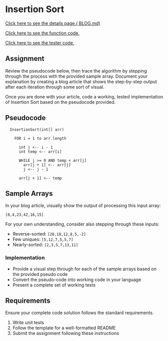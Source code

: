 # Insertion Sort

[Click here to see the details page.( BLOG.md)](BLOG.md)

[Click here to see the function code.](insertion_sort.py)

[Click here to see the tester code.](../../../tests/challenges/insertion_sort/test_insertion_sort.py)

## Assignment

Review the pseudocode below, then trace the algorithm by stepping through the process with the provided sample array. Document your explanation by creating a blog article that shows the step-by-step output after each iteration through some sort of visual.

Once you are done with your article, code a working, tested implementation of Insertion Sort based on the pseudocode provided.

## Pseudocode

```pseudo
  InsertionSort(int[] arr)

    FOR i = 1 to arr.length

      int j <-- i - 1
      int temp <-- arr[i]

      WHILE j >= 0 AND temp < arr[j]
        arr[j + 1] <-- arr[j]
        j <-- j - 1

      arr[j + 1] <-- temp
```

## Sample Arrays

In your blog article, visually show the output of processing this input array:

`[8,4,23,42,16,15]`

For your own understanding, consider also stepping through these inputs:

- Reverse-sorted: `[20,18,12,8,5,-2]`
- Few uniques: `[5,12,7,5,5,7]`
- Nearly-sorted: `[2,3,5,7,13,11]`

### Implementation

- Provide a visual step through for each of the sample arrays based on the provided pseudo code
- Convert the pseudo-code into working code in your language
- Present a complete set of working tests

## Requirements

Ensure your complete code solution follows the standard requirements.

1. Write unit tests
2. Follow the template for a well-formatted README
3. Submit the assignment following these instructions
